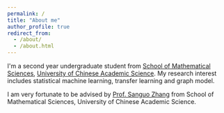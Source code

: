 ```yaml
---
permalink: /
title: "About me"
author_profile: true
redirect_from: 
  - /about/
  - /about.html
---
```


I'm a second year undergraduate student from [School of Mathematical Sciences](https://math.ucas.edu.cn/), [University of Chinese Academic Science](https://www.ucas.ac.cn/). My research interest includes statistical machine learning, transfer learning and graph model.

I am very fortunate to be advised by [Prof. Sanguo Zhang](https://people.ucas.edu.cn/~sgzhang?language=en) from School of Mathematical Sciences, University of Chinese Academic Science.
